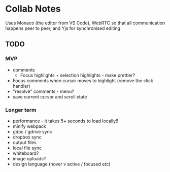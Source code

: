 Collab Notes
============

Uses Monaco (the editor from VS Code), WebRTC so that all communication happens peer to peer, and Yjs for synchronised editing

TODO
----
### MVP
- comments
  - Focus highlights + selection highlights - make prettier?
- Focus comments when cursor moves to highlight (remove the click handler)
- "resolve" comments - menu?
- save current cursor and scroll state

### Longer term
- performance - it takes 5+ seconds to load locally!!
- minify webpack
- gdoc / gdrive sync
- dropbox sync
- output files
- local file sync
- whiteboard?
- image uploads?
- design language (hover v active / focused etc)
